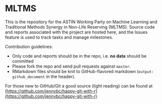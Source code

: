 # MLTMS
This is the repository for the ASTIN Working Party on Machine Learning and Traditional Methods Synergy in Non-Life Reserving (MLTMS).
Source code and reports associated with the project are hosted here, and the Issues feature is used to track tasks and manage milestones.

Contribution guidelines:
- Only code and reports should be in the repo, i.e. **no data** should be committed
- Please fork the repo and send pull requests against `master`.
- RMarkdown files should be knit to GitHub-flavored markdown (`output: github_document` in the header).

For those new to GitHub/Git a good source (light reading) can be found at [https://github.com/jennybc/happy-git-with-r](https://github.com/jennybc/happy-git-with-r)
